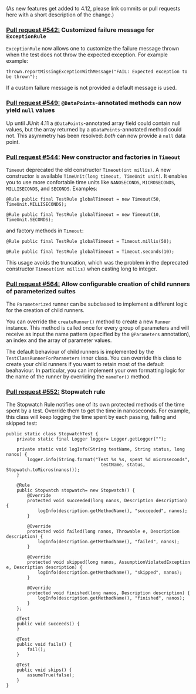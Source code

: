 (As new features get added to 4.12, please link commits or pull requests here with a short description of the change.)

### [Pull request #542:](https://github.com/KentBeck/junit/pull/542) Customized failure message for `ExceptionRule`

`ExceptionRule` now allows one to customize the failure message thrown when the test does not throw the expected exception. For example example:
```
thrown.reportMissingExceptionWithMessage("FAIL: Expected exception to be thrown");
```
If a custom failure message is not provided a default message is used.

### [Pull request #549:](https://github.com/KentBeck/junit/pull/549) `@DataPoints`-annotated methods can now yield `null` values

Up until JUnit 4.11 a `@DataPoints`-annotated array field could contain null values, but the array returned by a `@DataPoints`-annotated method could not. This asymmetry has been resolved: _both_ can now provide a `null` data point. 

### [Pull request #544:](https://github.com/KentBeck/junit/pull/544) New constructor and factories in `Timeout`

`Timeout` deprecated the old constructor `Timeout(int millis)`.
A new constructor is available `TimeUnit(long timeout, TimeUnit unit)`. It enables you to use more confortable time units like `NANOSECONDS`, `MICROSECONDS`, `MILLISECONDS`, and `SECONDS`. Examples:

`@Rule public final TestRule globalTimeout = new Timeout(50, TimeUnit.MILLISECONDS);`

`@Rule public final TestRule globalTimeout = new Timeout(10, TimeUnit.SECONDS);`

and factory methods in `Timeout`:

`@Rule public final TestRule globalTimeout = Timeout.millis(50);`

`@Rule public final TestRule globalTimeout = Timeout.seconds(10);`

This usage avoids the truncation, which was the problem in the deprecated constructor `Timeout(int millis)` when casting long to integer.

### [Pull request #564:](https://github.com/KentBeck/junit/pull/564) Allow configurable creation of child runners of parameterized suites

The `Parameterized` runner can be subclassed to implement a different logic for the creation of child runners.

You can override the `createRunner()` method to create a new `Runner` instance. This method is called once for every group of parameters and will receive as input the name pattern (specified by the `@Parameters` annotation), an index and the array of parameter values.

The default behaviour of child runners is implemented by the `TestClassRunnerForParameters` inner class. You can override this class to create your child runners if you want to retain most of the default beahaviour. In particular, you can implement your own formatting logic for the name of the runner by overriding the `nameFor()` method.

### [Pull request #552:](https://github.com/KentBeck/junit/pull/552) Stopwatch rule

The Stopwatch Rule notifies one of its own protected methods of the time spent by a test. Override them to get the time in nanoseconds. For example, this class will keep logging the time spent by each passing, failing and skipped test:

```
public static class StopwatchTest {
    private static final Logger logger= Logger.getLogger("");

    private static void logInfo(String testName, String status, long nanos) {
        logger.info(String.format("Test %s %s, spent %d microseconds",
                                    testName, status, Stopwatch.toMicros(nanos)));
    }

    @Rule
    public Stopwatch stopwatch= new Stopwatch() {
        @Override
        protected void succeeded(long nanos, Description description) {
            logInfo(description.getMethodName(), "succeeded", nanos);
        }

        @Override
        protected void failed(long nanos, Throwable e, Description description) {
            logInfo(description.getMethodName(), "failed", nanos);
        }

        @Override
        protected void skipped(long nanos, AssumptionViolatedException e, Description description) {
            logInfo(description.getMethodName(), "skipped", nanos);
        }

        @Override
        protected void finished(long nanos, Description description) {
            logInfo(description.getMethodName(), "finished", nanos);
        }
    };

    @Test
    public void succeeds() {
    }

    @Test
    public void fails() {
        fail();
    }

    @Test
    public void skips() {
        assumeTrue(false);
    }
}
```

